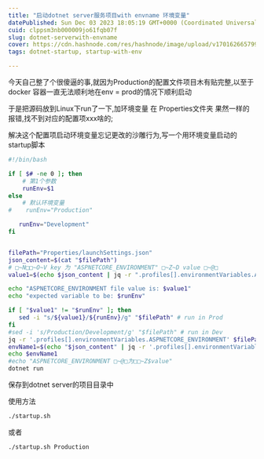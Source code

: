 ```yaml
---
title: "启动dotnet server服务项目with envname 环境变量"
datePublished: Sun Dec 03 2023 18:05:19 GMT+0000 (Coordinated Universal Time)
cuid: clppsm3nb000009jo61fqb07f
slug: dotnet-serverwith-envname
cover: https://cdn.hashnode.com/res/hashnode/image/upload/v1701626657995/dae875a1-ff31-4466-8415-954908095159.jpeg
tags: dotnet-startup, startup-with-env

---
```


今天自己整了个很傻逼的事,就因为Production的配置文件项目木有贴完整,以至于docker 容器一直无法顺利地在env = prod的情况下顺利启动

于是把源码放到Linux下run了一下,加环境变量 在 Properties文件夹 果然一样的报错,找不到对应的配置项xxx啥的;

解决这个配置项启动环境变量忘记更改的沙雕行为,写一个用环境变量启动的startup脚本

```bash
#!/bin/bash

if [ $# -ne 0 ]; then
    # 第1个参数
    runEnv=$1
else
    # 默认环境变量
#    runEnv="Production"

   runEnv="Development"
fi


filePath="Properties/launchSettings.json"
json_content=$(cat "$filePath")
# □~N□□~O~V key 为 "ASPNETCORE_ENVIRONMENT" □~Z~D value □~@□
value1=$(echo $json_content | jq -r ".profiles[].environmentVariables.ASPNETCORE_ENVIRONMENT")

echo "ASPNETCORE_ENVIRONMENT file value is: $value1"
echo "expected variable to be: $runEnv"

if [ "$value1" != "$runEnv" ]; then
   sed -i "s/${value1}/${runEnv}/g" "$filePath" # run in Prod
fi
#sed -i 's/Production/Development/g' "$filePath" # run in Dev
jq -r '.profiles[].environmentVariables.ASPNETCORE_ENVIRONMENT' $filePath
envName1=$(echo "$json_content" | jq -r '.profiles[].environmentVariables.ASPNETCORE_ENVIRONMENT')
echo $envName1
#echo "ASPNETCORE_ENVIRONMENT □~@□为□□~Z$value"
dotnet run
```

保存到dotnet server的项目目录中

使用方法

```bash
./startup.sh 
```

或者

```bash
./startup.sh Production
```